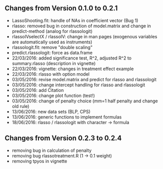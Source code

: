 ## Changes from Version 0.1.0 to 0.2.1

* LassoShooting.fit: handle of NAs in coefficient vector (Bug 1)
* rlasso: removed bug in construction of model.matrix and change in predict-method (analog for rlassologit)
* rlassoIVselectX / rlassoIV: change in man pages (exogenous variables are automatically used as instruments)
* rlassologit.fit: remove "double scaling"
* predict.rlassologit: force as data.frame
* 22/03/2016: added significance test, R^2, adjusted R^2 to summary.rlasso (description in vignette)
* 22/03/2016: vignette: changes in treatment effect example
* 22/03/2016: rlasso with option model
* 03/05/2016: revise model.matrix and predict for rlasso and rlassologit
* 03/05/2016: change intercept handling for rlasso and rlassologit
* 03/05/2016: add Citation
* 03/05/2016: change plot function (test!)
* 03/05/2016: change of penalty choice (mm=1 half penalty and change old rule)
* 13/06/2016: new data sets (BLP, CPS)
* 13/06/2016: generic functions to implement formulas
* 18/06/2016: rlasso / rlassologit with character -> formula


## Changes from Version 0.2.3 to 0.2.4
* removing bug in calculation of penalty
* removing bug rlassotreatment.R (1 -> 0.1 weight)
* removing tpyos in vignette

